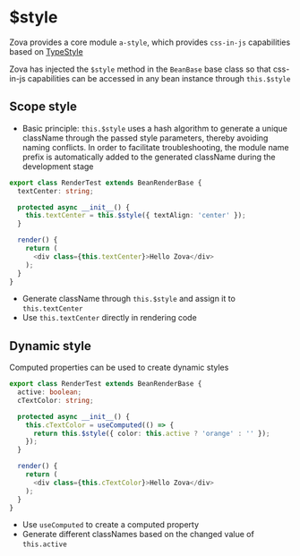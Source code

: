 # $style

Zova provides a core module `a-style`, which provides `css-in-js` capabilities based on [TypeStyle](https://github.com/typestyle/typestyle)

Zova has injected the `$style` method in the `BeanBase` base class so that css-in-js capabilities can be accessed in any bean instance through `this.$style`

## Scope style

- Basic principle: `this.$style` uses a hash algorithm to generate a unique className through the passed style parameters, thereby avoiding naming conflicts. In order to facilitate troubleshooting, the module name prefix is ​​automatically added to the generated className during the development stage

```typescript
export class RenderTest extends BeanRenderBase {
  textCenter: string;

  protected async __init__() {
    this.textCenter = this.$style({ textAlign: 'center' });
  }

  render() {
    return (
      <div class={this.textCenter}>Hello Zova</div>
    );
  }
}
```

- Generate className through `this.$style` and assign it to `this.textCenter`
- Use `this.textCenter` directly in rendering code

## Dynamic style

Computed properties can be used to create dynamic styles

```typescript
export class RenderTest extends BeanRenderBase {
  active: boolean;
  cTextColor: string;

  protected async __init__() {
    this.cTextColor = useComputed(() => {
      return this.$style({ color: this.active ? 'orange' : '' });
    });
  }

  render() {
    return (
      <div class={this.cTextColor}>Hello Zova</div>
    );
  }
}
```

- Use `useComputed` to create a computed property
- Generate different classNames based on the changed value of `this.active`
